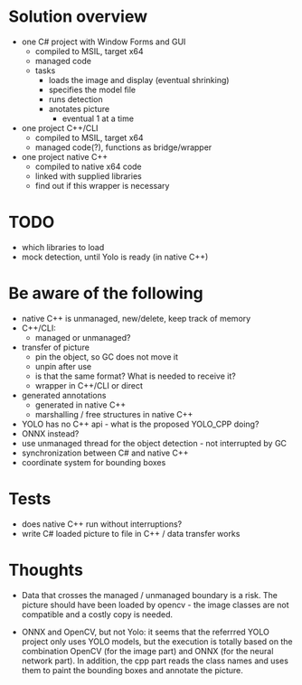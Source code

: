 # Solution overview

* one C# project with Window Forms and GUI
    - compiled to MSIL, target x64
    - managed code
    - tasks
        - loads the image and display (eventual shrinking)
        - specifies the model file
        - runs detection
        - anotates picture
            - eventual 1 at a time
* one project C++/CLI 
    - compiled to MSIL, target x64
    - managed code(?), functions as bridge/wrapper
* one project native C++
    - compiled to native x64 code 
    - linked with supplied libraries
    - find out if this wrapper is necessary

# TODO

* which libraries to load
* mock detection, until Yolo is ready (in native C++)

# Be aware of the following

* native C++ is unmanaged, new/delete, keep track of memory
* C++/CLI:
    - managed or unmanaged?
* transfer of picture
    - pin the object, so GC does not move it
    - unpin after use
    - is that the same format? What is needed to receive it?
    - wrapper in C++/CLI or direct
* generated annotations
    - generated in native C++
    - marshalling / free structures in native C++
* YOLO has no C++ api - what is the proposed YOLO_CPP doing?
* ONNX instead?
* use unmanaged thread for the object detection - not interrupted by GC
* synchronization between C# and native C++
* coordinate system for bounding boxes

# Tests

* does native C++ run without interruptions?
* write C# loaded picture to file in C++ / data transfer works

# Thoughts

* Data that crosses the managed / unmanaged boundary is a risk.
The picture should have been loaded by opencv - the image classes are not compatible and a costly copy is needed.

* ONNX and OpenCV, but not Yolo: it seems that the referrred YOLO project only uses YOLO models, but the execution is totally based on the combination OpenCV (for the image part) and ONNX (for the neural network part). In addition, the cpp part reads the class names and uses them to paint the bounding boxes and annotate the picture.
